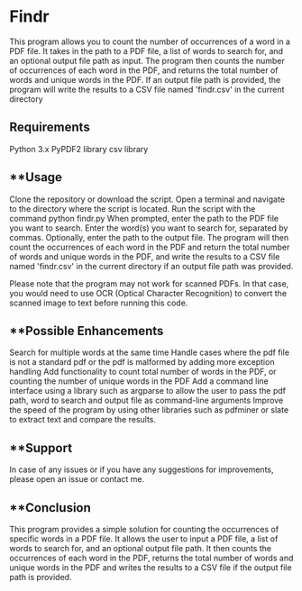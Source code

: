 # **Findr** #

This program allows you to count the number of occurrences of a word in a PDF file. It takes in the path to a PDF file, a list of words to search for, and an optional output file path as input. The program then counts the number of occurrences of each word in the PDF, and returns the total number of words and unique words in the PDF. If an output file path is provided, the program will write the results to a CSV file named 'findr.csv' in the current directory

## Requirements
Python 3.x
PyPDF2 library
csv library

## **Usage
Clone the repository or download the script.
Open a terminal and navigate to the directory where the script is located.
Run the script with the command python findr.py
When prompted, enter the path to the PDF file you want to search.
Enter the word(s) you want to search for, separated by commas.
Optionally, enter the path to the output file.
The program will then count the occurrences of each word in the PDF and return the total number of words and unique words in the PDF, and write the results to a CSV file named 'findr.csv' in the current directory if an output file path was provided.

Please note that the program may not work for scanned PDFs. In that case, you would need to use OCR (Optical Character Recognition) to convert the scanned image to text before running this code.

## **Possible Enhancements
Search for multiple words at the same time
Handle cases where the pdf file is not a standard pdf or the pdf is malformed by adding more exception handling
Add functionality to count total number of words in the PDF, or counting the number of unique words in the PDF
Add a command line interface using a library such as argparse to allow the user to pass the pdf path, word to search and output file as command-line arguments
Improve the speed of the program by using other libraries such as pdfminer or slate to extract text and compare the results.

## **Support
In case of any issues or if you have any suggestions for improvements, please open an issue or contact me.

## **Conclusion
This program provides a simple solution for counting the occurrences of specific words in a PDF file. It allows the user to input a PDF file, a list of words to search for, and an optional output file path. It then counts the occurrences of each word in the PDF, returns the total number of words and unique words in the PDF and writes the results to a CSV file if the output file path is provided.